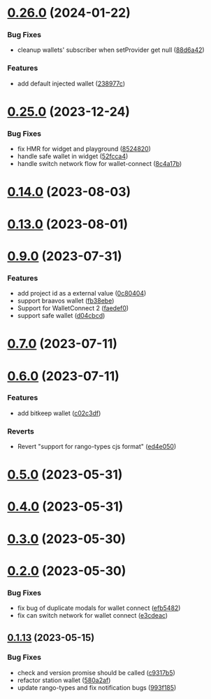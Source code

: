 # [0.26.0](https://github.com/rango-exchange/rango-client/compare/wallets-shared@0.25.0...wallets-shared@0.26.0) (2024-01-22)


### Bug Fixes

* cleanup wallets' subscriber when setProvider get null ([88d6a42](https://github.com/rango-exchange/rango-client/commit/88d6a423c49b34b3d9ff567e22df36c3b009bb76))


### Features

* add default injected wallet ([238977c](https://github.com/rango-exchange/rango-client/commit/238977c0e3cd09feba9f2557f1b099b9af3afb0d))



# [0.25.0](https://github.com/rango-exchange/rango-client/compare/wallets-shared@0.23.0...wallets-shared@0.25.0) (2023-12-24)


### Bug Fixes

* fix HMR for widget and playground ([8524820](https://github.com/rango-exchange/rango-client/commit/8524820f10cf0b8921f3db0c4f620ff98daa4103))
* handle safe wallet in widget ([52fcca4](https://github.com/rango-exchange/rango-client/commit/52fcca49315f7e2edb4655ae7b9cd0792c2800d7))
* handle switch network flow for wallet-connect ([8c4a17b](https://github.com/rango-exchange/rango-client/commit/8c4a17b47b2919820a4e0726f6d1c48b8994abe3))



# [0.14.0](https://github.com/rango-exchange/rango-client/compare/wallets-shared@0.13.0...wallets-shared@0.14.0) (2023-08-03)



# [0.13.0](https://github.com/rango-exchange/rango-client/compare/wallets-shared@0.12.0...wallets-shared@0.13.0) (2023-08-01)



# [0.9.0](https://github.com/rango-exchange/rango-client/compare/wallets-shared@0.8.0...wallets-shared@0.9.0) (2023-07-31)


### Features

* add project id as a external value ([0c80404](https://github.com/rango-exchange/rango-client/commit/0c80404a8cacb6c5b0338dea1e416b0b11db254b))
* support braavos wallet ([fb38ebe](https://github.com/rango-exchange/rango-client/commit/fb38ebef00a33b92cabf506c88ef83d8c77cce84))
* Support for WalletConnect 2 ([faedef0](https://github.com/rango-exchange/rango-client/commit/faedef0b5e6fc3c5ef881cbbe4ec05334cc1c910))
* support safe wallet ([d04cbcd](https://github.com/rango-exchange/rango-client/commit/d04cbcd2a612755563512d9dff6f2312088d8b4d))



# [0.7.0](https://github.com/rango-exchange/rango-client/compare/wallets-shared@0.6.0...wallets-shared@0.7.0) (2023-07-11)



# [0.6.0](https://github.com/rango-exchange/rango-client/compare/wallets-shared@0.5.0...wallets-shared@0.6.0) (2023-07-11)


### Features

* add bitkeep wallet ([c02c3df](https://github.com/rango-exchange/rango-client/commit/c02c3dfd236070295eada74aeb97514f8dacd0ed))


### Reverts

* Revert "support for rango-types cjs format" ([ed4e050](https://github.com/rango-exchange/rango-client/commit/ed4e050bfc0dcde7aeffa6b0d73b02080a5721eb))



# [0.5.0](https://github.com/rango-exchange/rango-client/compare/wallets-shared@0.4.0...wallets-shared@0.5.0) (2023-05-31)



# [0.4.0](https://github.com/rango-exchange/rango-client/compare/wallets-shared@0.3.0...wallets-shared@0.4.0) (2023-05-31)



# [0.3.0](https://github.com/rango-exchange/rango-client/compare/wallets-shared@0.2.0...wallets-shared@0.3.0) (2023-05-30)



# [0.2.0](https://github.com/rango-exchange/rango-client/compare/wallets-shared@0.1.14...wallets-shared@0.2.0) (2023-05-30)


### Bug Fixes

* fix bug of duplicate modals for wallet connect ([efb5482](https://github.com/rango-exchange/rango-client/commit/efb54827fd51e6c6c8f42c6abf33c3d7610755e8))
* fix can switch network for wallet connect ([e3cdeac](https://github.com/rango-exchange/rango-client/commit/e3cdeacd836e254ea2d5384aab4b624a3e7259eb))



## [0.1.13](https://github.com/rango-exchange/rango-client/compare/wallets-shared@0.1.12...wallets-shared@0.1.13) (2023-05-15)


### Bug Fixes

* check and version promise should be called ([c9317b5](https://github.com/rango-exchange/rango-client/commit/c9317b5f5b177216f64314aa00208a382ef2829f))
* refactor station wallet ([580a2af](https://github.com/rango-exchange/rango-client/commit/580a2af692f63a85921d69152464143551b3f748))
* update rango-types and fix notification bugs ([993f185](https://github.com/rango-exchange/rango-client/commit/993f185e0b8c5e5e15a2c65ba2d85d1f9c8daa90))



